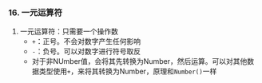 ### 16. 一元运算符

1. 一元运算符：只需要一个操作数
    - `+`：正号。不会对数字产生任何影响
    - `-`：负号。可以对数字进行符号取反
    - 对于非NUmber值，会将其先转换为Number，然后运算。可以对其他数据类型使用`+`，来将其转换为Number，原理和`Number()`一样
